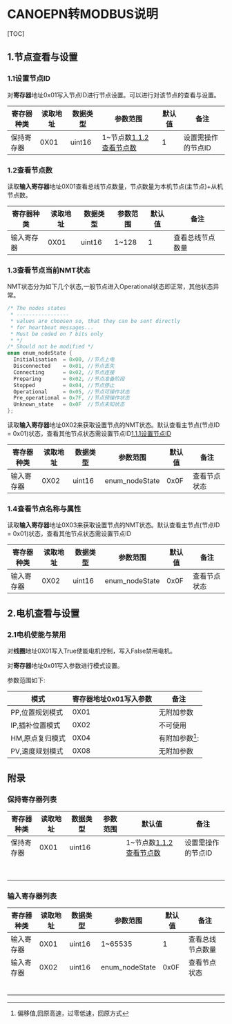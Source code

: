 # CANOEPN转MODBUS说明

[TOC]



## 1.节点查看与设置

### 1.1设置节点ID

对**寄存器**地址0x01写入节点ID进行节点设置。可以进行对该节点的查看与设置。

|寄存器种类|读取地址|数据类型|参数范围|默认值|备注|
| --------------- | -------------------------- | --------------- | -------------------------- | --------------- | --------------- |
|保持寄存器|0X01| uint16   | 1~节点数[1.1.2查看节点数](#1.1.2查看节点数) | 1      |设置需操作的节点ID|

### 1.2查看节点数

读取**输入寄存器**地址0X01查看总线节点数量，节点数量为本机节点(主节点)+从机节点数。

| 寄存器种类 | 读取地址 | 数据类型 | 参数范围 | 默认值 | 备注             |
| ---------- | -------- | -------- | -------- | ------ | ---------------- |
| 输入寄存器 | 0X01     | uint16   | 1~128    | 1      | 查看总线节点数量 |

### 1.3查看节点当前NMT状态

NMT状态分为如下几个状态,一般节点进入Operational状态即正常，其他状态异常。

```c
/* The nodes states 
 * -----------------
 * values are choosen so, that they can be sent directly
 * for heartbeat messages...
 * Must be coded on 7 bits only
 * */
/* Should not be modified */
enum enum_nodeState {
  Initialisation  = 0x00, //节点上电
  Disconnected    = 0x01, //节点丢失
  Connecting      = 0x02, //节点连接
  Preparing       = 0x02, //节点准备阶段
  Stopped         = 0x04, //节点停止
  Operational     = 0x05, //节点可操作状态
  Pre_operational = 0x7F, //节点预操作状态
  Unknown_state   = 0x0F  //节点未知状态
};
```

读取**输入寄存器**地址0X02来获取设置节点的NMT状态。默认查看主节点(节点ID = 0x01)状态，查看其他节点状态需设置节点ID[1.1.1设置节点ID](#1.1.1设置节点ID)

| 寄存器种类 | 读取地址 | 数据类型 | 参数范围       | 默认值 | 备注         |
| ---------- | -------- | -------- | -------------- | ------ | ------------ |
| 输入寄存器 | 0X02     | uint16   | enum_nodeState | 0x0F   | 查看节点状态 |

### 1.4查看节点名称与属性

读取**输入寄存器**地址0X03来获取设置节点的NMT状态。默认查看主节点(节点ID = 0x01)状态，查看其他节点状态需设置节点ID

| 寄存器种类 | 读取地址 | 数据类型 | 参数范围       | 默认值 | 备注         |
| ---------- | -------- | -------- | -------------- | ------ | ------------ |
| 输入寄存器 | 0X02     | uint16   | enum_nodeState | 0x0F   | 查看节点状态 |

## 2.电机查看与设置

### 2.1电机使能与禁用

对**线圈**地址0X01写入True使能电机控制，写入False禁用电机。

对**寄存器**地址0x01写入参数进行模式设置。

参数范围如下:

| 模式            | **寄存器**地址0x01写入参数 | 备注            |
| --------------- | -------------------------- | --------------- |
| PP,位置规划模式 | 0X01                       | 无附加参数      |
| IP,插补位置模式 | 0X02                       | 不可使用        |
| HM,原点复归模式 | 0X04                       | 有附加参数[^1]: |
| PV,速度规划模式 | 0X08                       | 无附加参数      |



## 附录

### 保持寄存器列表

| 寄存器种类 | 读取地址 | 数据类型 | 参数范围 | 默认值 | 备注             |
| ---- | ---- | ---- | ---- | ---- | ---- |
| 保持寄存器 | 0X01 | uint16 |  | 1~节点数[1.1.2查看节点数](#1.1.2查看节点数) | 设置需操作的节点ID |
|      |      |      |      |      |      |
|      |      |      |      |      |      |
|      |      |      |      |      |      |
|      |      |      |      |      |      |
|      |      |      |      |      |      |
|      |      |      |      |      |      |
|      |      |      |      |      |      |
|      |      |      |      |      |      |

### 输入寄存器列表

| 寄存器种类 | 读取地址 | 数据类型 | 参数范围       | 默认值 | 备注             |
| ---------- | -------- | -------- | -------------- | ------ | ---------------- |
| 输入寄存器 | 0X01     | uint16   | 1~65535        | 1      | 查看总线节点数量 |
| 输入寄存器 | 0X02     | uint16   | enum_nodeState | 0x0F   | 查看节点状态     |
|            |          |          |                |        |                  |
|            |          |          |                |        |                  |
|            |          |          |                |        |                  |
|            |          |          |                |        |                  |
|            |          |          |                |        |                  |
|            |          |          |                |        |                  |

[^1]: 偏移值,回原高速，过零低速，回原方式